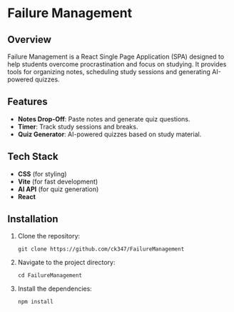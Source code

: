 # Failure Management

## Overview
Failure Management is a React Single Page Application (SPA) designed to help students overcome procrastination and focus on studying. It provides tools for organizing notes, scheduling study sessions and generating AI-powered quizzes.

## Features
- **Notes Drop-Off**: Paste notes and generate quiz questions.
- **Timer**: Track study sessions and breaks.
- **Quiz Generator**: AI-powered quizzes based on study material.

## Tech Stack
- **CSS** (for styling)
- **Vite** (for fast development)
- **AI API** (for quiz generation)
- **React**

## Installation
1. Clone the repository:
   ```
   git clone https://github.com/ck347/FailureManagement
   ```
   
2. Navigate to the project directory:
   ```
   cd FailureManagement
   ```
3. Install the dependencies:
   ```
   npm install
   ```
